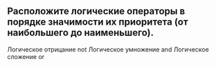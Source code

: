 ## Расположите логические операторы в порядке значимости их приоритета (от наибольшего до наименьшего). 


Логическое отрицание not
Логическое умножение and
Логическое сложение or